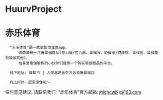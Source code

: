 # HuurvProject
# 赤乐体育

      "赤乐体育"是一款瑜伽商城类app，
          该商城统一打造瑜伽商品(拉力绳/拉力器、瑜伽服、舒展器/健康架、瑜伽圈、瑜伽垫和瑜伽其他)，
          给喜爱瑜伽锻炼的小伙伴们提供一个购买瑜伽商品的平台。
                
      线下地址: 成都市 | 人民北路金牛万达紫藤瑜伽店
      
      约上同伴一起来瑜伽吧～

   任何意见建议, 请联系我们: 
   "赤乐体育"官方邮箱: jhlghcwlkj@163.com
